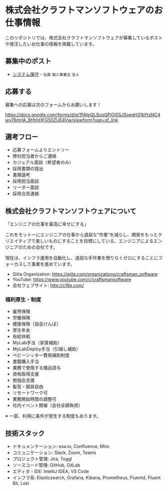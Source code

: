 # 株式会社クラフトマンソフトウェアのお仕事情報

このリポジトリでは、株式会社クラフトマンソフトウェアが募集しているポストや発注したいお仕事の情報を掲載しています。

## 募集中のポスト

- [システム保守](./posts/system-maintainer.md) - `社員` `個人事業主` `法人`

## 応募する

募集への応募は次のフォームからお願いします！

https://docs.google.com/forms/d/e/1FAIpQLScpQPiOj5SJSoeqH31bYtsNC4wv76mrlA_9HhhHFG50ZUE4Vw/viewform?usp=sf_link

## 選考フロー

- 応募フォームよりエントリー
- 弊社担当者からご連絡
- カジュアル面談（希望者のみ）
- 採用書類の提出
- 書類選考
- 採用担当面談
- リーダー面談
- 採用合否連絡

## 株式会社クラフトマンソフトウェアについて

「エンジニアの仕事を最高に幸せにする」

これをモットーにエンジニアの仕事から退屈な”作業“を減らし、開発をもっとクリエイティブで楽しいものにすることを目標にしている、エンジニアによるエンジニアのための会社です。

現在は、インフラ運用を自動化し、退屈な手作業を限りなくゼロにすることにフォーカスして事業を進めています。

- Qiita Organization: https://qiita.com/organizations/craftsman_software
- YouTube: https://www.youtube.com/c/craftsmansoftware
- 会社ウェブサイト: http://c16e.com/

### 福利厚生・制度

- 雇用保険
- 労働保険
- 健康保険（協会けんぽ）
- 厚生年金
- 有給休暇
- MyLab手当（家賃補助）
- MyLabDeploy手当（引越し補助）
- ベビーシッター費用補助制度
- 書籍購入手当
- 業務で使用する備品貸与
- 資格取得支援
- 勉強会支援
- 髪型・服装自由
- リモートワーク可
- 業務開始時間の調整可
- 社内イベント開催（会社全額負担）

※ 一部、利用に条件が発生する制度もあります。

## 技術スタック

- ドキュメンテーション: esa.io, Confluence, Miro
- コミュニケーション: Slack, Zoom, Teams
- プロジェクト管理: Jira, Toggl
- ソースコード管理: GitHub, GitLab
- エディタ・IDE: IntelliJ IDEA, VS Code
- インフラ系: Elasticsearch, Grafana, Kibana, Prometheus, Fluentd, Fluent Bit, Loki
